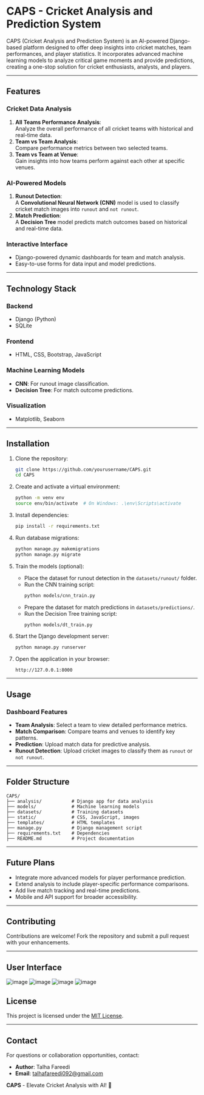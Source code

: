 # CAPS - Cricket Analysis and Prediction System  

CAPS (Cricket Analysis and Prediction System) is an AI-powered Django-based platform designed to offer deep insights into cricket matches, team performances, and player statistics. It incorporates advanced machine learning models to analyze critical game moments and provide predictions, creating a one-stop solution for cricket enthusiasts, analysts, and players.

---

## Features  

### **Cricket Data Analysis**  
1. **All Teams Performance Analysis**:  
   Analyze the overall performance of all cricket teams with historical and real-time data.  
2. **Team vs Team Analysis**:  
   Compare performance metrics between two selected teams.  
3. **Team vs Team at Venue**:  
   Gain insights into how teams perform against each other at specific venues.  

### **AI-Powered Models**  
1. **Runout Detection**:  
   A **Convolutional Neural Network (CNN)** model is used to classify cricket match images into `runout` and `not runout`.  
2. **Match Prediction**:  
   A **Decision Tree** model predicts match outcomes based on historical and real-time data.  

### **Interactive Interface**  
- Django-powered dynamic dashboards for team and match analysis.  
- Easy-to-use forms for data input and model predictions.  

---

## Technology Stack  

### **Backend**  
- Django (Python)  
- SQLite  

### **Frontend**  
- HTML, CSS, Bootstrap, JavaScript  

### **Machine Learning Models**  
- **CNN**: For runout image classification.  
- **Decision Tree**: For match outcome predictions.  

### **Visualization**  
- Matplotlib, Seaborn  

---

## Installation  

1. Clone the repository:  
   ```bash  
   git clone https://github.com/yourusername/CAPS.git  
   cd CAPS  
   ```  

2. Create and activate a virtual environment:  
   ```bash  
   python -m venv env  
   source env/bin/activate  # On Windows: .\env\Scripts\activate  
   ```  

3. Install dependencies:  
   ```bash  
   pip install -r requirements.txt  
   ```  

4. Run database migrations:  
   ```bash  
   python manage.py makemigrations  
   python manage.py migrate  
   ```  

5. Train the models (optional):  
   - Place the dataset for runout detection in the `datasets/runout/` folder.  
   - Run the CNN training script:  
     ```bash  
     python models/cnn_train.py  
     ```  
   - Prepare the dataset for match predictions in `datasets/predictions/`.  
   - Run the Decision Tree training script:  
     ```bash  
     python models/dt_train.py  
     ```  

6. Start the Django development server:  
   ```bash  
   python manage.py runserver  
   ```  

7. Open the application in your browser:  
   ```
   http://127.0.0.1:8000  
   ```  

---

## Usage  

### Dashboard Features  
- **Team Analysis**: Select a team to view detailed performance metrics.  
- **Match Comparison**: Compare teams and venues to identify key patterns.  
- **Prediction**: Upload match data for predictive analysis.  
- **Runout Detection**: Upload cricket images to classify them as `runout` or `not runout`.  

---

## Folder Structure  

```plaintext  
CAPS/  
├── analysis/           # Django app for data analysis  
├── models/             # Machine learning models  
├── datasets/           # Training datasets  
├── static/             # CSS, JavaScript, images  
├── templates/          # HTML templates  
├── manage.py           # Django management script  
├── requirements.txt    # Dependencies  
├── README.md           # Project documentation  
```  

---

## Future Plans  

- Integrate more advanced models for player performance prediction.  
- Extend analysis to include player-specific performance comparisons.  
- Add live match tracking and real-time predictions.  
- Mobile and API support for broader accessibility.  

---

## Contributing  

Contributions are welcome! Fork the repository and submit a pull request with your enhancements.  

---
## User Interface 
![image](https://github.com/user-attachments/assets/42229fb2-969a-4e9c-b49d-f48d860c9a1d)
![image](https://github.com/user-attachments/assets/49d8e4cc-af84-439c-8578-19416749ddbe)
![image](https://github.com/user-attachments/assets/2488231c-e00e-4eb5-86e8-99f7e02eaf9a)
![image](https://github.com/user-attachments/assets/f0c55c87-ed7b-4afd-8e50-1305f48e76a9)





## License  

This project is licensed under the [MIT License](LICENSE).  

---

## Contact  

For questions or collaboration opportunities, contact:  

- **Author**: Talha Fareedi  
- **Email**: talhafareedi092@gmail.com  

**CAPS** - Elevate Cricket Analysis with AI! 🏏  
